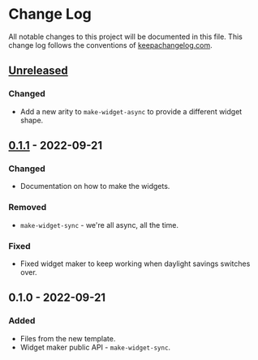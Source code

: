# Change Log
All notable changes to this project will be documented in this file. This change log follows the conventions of [keepachangelog.com](http://keepachangelog.com/).

## [Unreleased]
### Changed
- Add a new arity to `make-widget-async` to provide a different widget shape.

## [0.1.1] - 2022-09-21
### Changed
- Documentation on how to make the widgets.

### Removed
- `make-widget-sync` - we're all async, all the time.

### Fixed
- Fixed widget maker to keep working when daylight savings switches over.

## 0.1.0 - 2022-09-21
### Added
- Files from the new template.
- Widget maker public API - `make-widget-sync`.

[Unreleased]: https://sourcehost.site/your-name/raindrops/compare/0.1.1...HEAD
[0.1.1]: https://sourcehost.site/your-name/raindrops/compare/0.1.0...0.1.1
